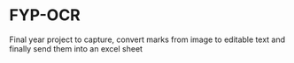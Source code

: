 # FYP-OCR
Final year project to capture, convert marks from image to editable text and finally send them into an excel sheet
